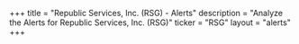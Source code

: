 +++
title = "Republic Services, Inc. (RSG) - Alerts"
description = "Analyze the Alerts for Republic Services, Inc. (RSG)"
ticker = "RSG"
layout = "alerts"
+++

